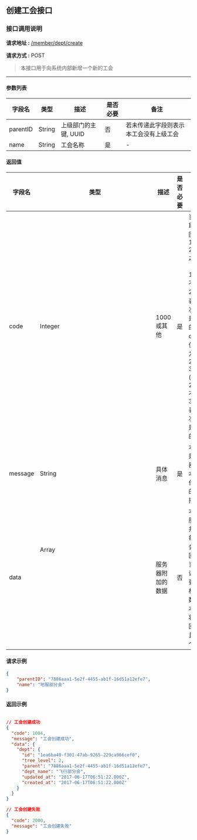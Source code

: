 ## 创建工会接口

### 接口调用说明

__请求地址 :__ [/member/dept/create](#)

__请求方式 :__ POST

> 本接口用于向系统内部新增一个新的工会

--------------------------------------

#### 参数列表

|字段名|类型|描述|是否必要|备注|
|-|-|-|-|-|
|parentID|String|上级部门的主键, UUID|否|若未传递此字段则表示本工会没有上级工会|
|name|String|工会名称|是|-|

#### 返回值

|字段名|类型|描述|是否必要|备注|
|-|-|-|-|-|
|code|Integer|1000 或其他|是|当code取值范围为 1000 - 2000 之间时（包含1000, 不包含2000）表示此次操作是成功的。当code取值范围为 2000 - 3000 (包含2000, 不包含3000)表示此次操作是失败的|
|message|String|具体消息|是|本字段是服务器对于本次操作结果的消息描述|
|data|Array<Object>|服务器附加的数据|否|本字段服务器并不是每次都会返回，大当每次请求需要返回相应的数据时本字段将会返回，并且是一个数组|

#### 请求示例

```json
{
	"parentID": "7886aaa1-5e2f-4455-ab1f-16d51a12efe7",
	"name": "地服部分会"
}
```

#### 返回示例

```json

// 工会创建成功
{
  "code": 1004,
  "message": "工会创建成功",
  "data": {
    "dept": {
      "id": "1ea6ba40-f301-47ab-9265-229ca966cef0",
      "tree_level": 2,
      "parent": "7886aaa1-5e2f-4455-ab1f-16d51a12efe7",
      "dept_name": "飞行部分会",
      "updated_at": "2017-06-17T06:51:22.000Z",
      "created_at": "2017-06-17T06:51:22.000Z"
    }
  }
}

// 工会创建失败
{
  "code": 2000,
  "message": "工会创建失败"
}


```

